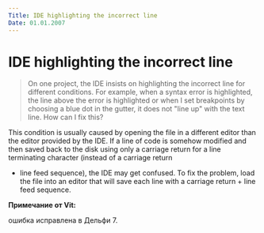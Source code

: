 ```yaml
---
Title: IDE highlighting the incorrect line
Date: 01.01.2007
---
```



IDE highlighting the incorrect line
===================================

> On one project, the IDE insists on highlighting the incorrect line
> for different conditions. For example, when a syntax error is
> highlighted, the line above the error is highlighted or when I set
> breakpoints by choosing a blue dot in the gutter, it does not
> "line up" with the text line. How can I fix this?

This condition is usually caused by opening the file in a different
editor than the editor provided by the IDE. If a line of code is
somehow modified and then saved back to the disk using only a carriage
return for a line terminating character (instead of a carriage return
+ line feed sequence), the IDE may get confused. To fix the problem,
load the file into an editor that will save each line with a carriage
return + line feed sequence.

**Примечание от Vit:**

ошибка исправлена в Дельфи 7.
